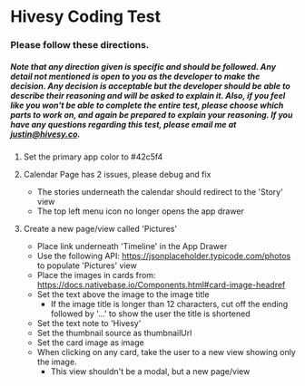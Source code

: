# Hivesy Coding Test

### Please follow these directions.

##### Note that any direction given is specific and should be followed. Any detail not mentioned is open to you as the developer to make the decision. Any decision is acceptable but the developer should be able to describe their reasoning and will be asked to explain it. Also, if you feel like you won't be able to complete the entire test, please choose which parts to work on, and again be prepared to explain your reasoning. If you have any questions regarding this test, please email me at justin@hivesy.co.

1. Set the primary app color to #42c5f4

2. Calendar Page has 2 issues, please debug and fix
    * The stories underneath the calendar should redirect to the 'Story' view
    * The top left menu icon no longer opens the app drawer

3. Create a new page/view called 'Pictures'
    * Place link underneath 'Timeline' in the App Drawer
    * Use the following API: https://jsonplaceholder.typicode.com/photos to populate 'Pictures' view
    * Place the images in cards from: https://docs.nativebase.io/Components.html#card-image-headref
    * Set the text above the image to the image title
      * If the image title is longer than 12 characters, cut off the ending followed by '...' to show the user the title is shortened
    * Set the text note to 'Hivesy'
    * Set the thumbnail source as thumbnailUrl
    * Set the card image as image
    * When clicking on any card, take the user to a new view showing only the image.
      * This view shouldn't be a modal, but a new page/view
